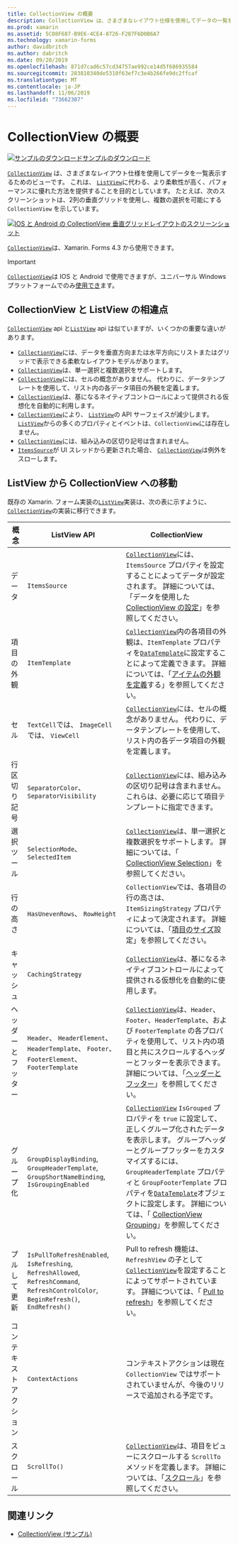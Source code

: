 ```yaml
---
title: CollectionView の概要
description: CollectionView は、さまざまなレイアウト仕様を使用してデータの一覧を表示するための、柔軟でパフォーマンスの高いビューです。
ms.prod: xamarin
ms.assetid: 5C08F687-B9E6-4CE4-8726-F287F6D0B6A7
ms.technology: xamarin-forms
author: davidbritch
ms.author: dabritch
ms.date: 09/20/2019
ms.openlocfilehash: 871d7cad6c57cd34757ae992ce14d5f686935584
ms.sourcegitcommit: 283810340de5310f63ef7c3e4b266fe9dc2ffcaf
ms.translationtype: MT
ms.contentlocale: ja-JP
ms.lasthandoff: 11/06/2019
ms.locfileid: "73662307"
---
```

# <a name="xamarinforms-collectionview-introduction"></a>CollectionView の概要

[![サンプルのダウンロード](~/media/shared/download.png)サンプルのダウンロード](https://docs.microsoft.com/samples/xamarin/xamarin-forms-samples/userinterface-collectionviewdemos/)

[`CollectionView`](xref:Xamarin.Forms.CollectionView) は、さまざまなレイアウト仕様を使用してデータを一覧表示するためのビューです。 これは、 [`ListView`](xref:Xamarin.Forms.ListView)に代わる、より柔軟性が高く、パフォーマンスに優れた方法を提供することを目的としています。 たとえば、次のスクリーンショットは、2列の垂直グリッドを使用し、複数の選択を可能にする `CollectionView` を示しています。

[![IOS と Android の CollectionView 垂直グリッドレイアウトのスクリーンショット](introduction-images/verticalgrid-multipleselection.png "複数選択の CollectionView 垂直グリッドレイアウト")](introduction-images/verticalgrid-multipleselection-large.png#lightbox "複数選択の CollectionView 垂直グリッドレイアウト")

[`CollectionView`](xref:Xamarin.Forms.CollectionView)は、Xamarin. Forms 4.3 から使用できます。

> [!IMPORTANT]
> [`CollectionView`](xref:Xamarin.Forms.CollectionView)は IOS と Android で使用できますが、ユニバーサル Windows プラットフォームでのみ[使用でき](https://gist.github.com/hartez/7d0edd4182dbc7de65cebc6c67f72e14)ます。

## <a name="collectionview-and-listview-differences"></a>CollectionView と ListView の相違点

[`CollectionView`](xref:Xamarin.Forms.CollectionView) api と[`ListView`](xref:Xamarin.Forms.ListView) api は似ていますが、いくつかの重要な違いがあります。

- [`CollectionView`](xref:Xamarin.Forms.CollectionView)には、データを垂直方向または水平方向にリストまたはグリッドで表示できる柔軟なレイアウトモデルがあります。
- [`CollectionView`](xref:Xamarin.Forms.CollectionView)は、単一選択と複数選択をサポートします。
- [`CollectionView`](xref:Xamarin.Forms.CollectionView)には、セルの概念がありません。 代わりに、データテンプレートを使用して、リスト内の各データ項目の外観を定義します。
- [`CollectionView`](xref:Xamarin.Forms.CollectionView)は、基になるネイティブコントロールによって提供される仮想化を自動的に利用します。
- [`CollectionView`](xref:Xamarin.Forms.CollectionView)により、 [`ListView`](xref:Xamarin.Forms.ListView)の API サーフェイスが減少します。 [`ListView`](xref:Xamarin.Forms.ListView)からの多くのプロパティとイベントは、`CollectionView`には存在しません。
- [`CollectionView`](xref:Xamarin.Forms.CollectionView)には、組み込みの区切り記号は含まれません。
- [`ItemsSource`](xref:Xamarin.Forms.ItemsView.ItemsSource)が UI スレッドから更新された場合、 [`CollectionView`](xref:Xamarin.Forms.CollectionView)は例外をスローします。

## <a name="move-from-listview-to-collectionview"></a>ListView から CollectionView への移動

既存の Xamarin. フォーム実装の[`ListView`](xref:Xamarin.Forms.ListView)実装は、次の表に示すように、 [`CollectionView`](xref:Xamarin.Forms.CollectionView)の実装に移行できます。

| 概念 | ListView API | CollectionView |
|---|---|---|
| データ | `ItemsSource` | [`CollectionView`](xref:Xamarin.Forms.CollectionView)には、`ItemsSource` プロパティを設定することによってデータが設定されます。 詳細については、「データを使用した[CollectionView の設定](populate-data.md#populate-a-collectionview-with-data)」を参照してください。 |
| 項目の外観 | `ItemTemplate` | [`CollectionView`](xref:Xamarin.Forms.CollectionView)内の各項目の外観は、`ItemTemplate` プロパティを[`DataTemplate`](xref:Xamarin.Forms.DataTemplate)に設定することによって定義できます。 詳細については、「[アイテムの外観を定義](populate-data.md#define-item-appearance)する」を参照してください。 |
| セル | `TextCell`では、 `ImageCell`では、 `ViewCell` | [`CollectionView`](xref:Xamarin.Forms.CollectionView)には、セルの概念がありません。 代わりに、データテンプレートを使用して、リスト内の各データ項目の外観を定義します。 |
| 行区切り記号 | `SeparatorColor`、 `SeparatorVisibility` | [`CollectionView`](xref:Xamarin.Forms.CollectionView)には、組み込みの区切り記号は含まれません。 これらは、必要に応じて項目テンプレートに指定できます。 |
| 選択ツール | `SelectionMode`、 `SelectedItem` | [`CollectionView`](xref:Xamarin.Forms.CollectionView)は、単一選択と複数選択をサポートします。 詳細については、「 [CollectionView Selection](selection.md)」を参照してください。 |
| 行の高さ | `HasUnevenRows`、 `RowHeight` | `CollectionView`では、各項目の行の高さは、`ItemSizingStrategy` プロパティによって決定されます。 詳細については、「[項目のサイズ](layout.md#item-sizing)設定」を参照してください。|
| キャッシュ | `CachingStrategy` | [`CollectionView`](xref:Xamarin.Forms.CollectionView)は、基になるネイティブコントロールによって提供される仮想化を自動的に使用します。 |
| ヘッダーとフッター | `Header`、 `HeaderElement`、 `HeaderTemplate`、 `Footer`、 `FooterElement`、 `FooterTemplate` | [`CollectionView`](xref:Xamarin.Forms.CollectionView)は、`Header`、`Footer`、`HeaderTemplate`、および `FooterTemplate` の各プロパティを使用して、リスト内の項目と共にスクロールするヘッダーとフッターを表示できます。 詳細については、「[ヘッダーとフッター](layout.md#headers-and-footers)」を参照してください。 |
| グループ化 | `GroupDisplayBinding`, `GroupHeaderTemplate`, `GroupShortNameBinding`, `IsGroupingEnabled` | [`CollectionView`](xref:Xamarin.Forms.CollectionView) `IsGrouped` プロパティを `true` に設定して、正しくグループ化されたデータを表示します。 グループヘッダーとグループフッターをカスタマイズするには、`GroupHeaderTemplate` プロパティと `GroupFooterTemplate` プロパティを[`DataTemplate`](xref:Xamarin.Forms.DataTemplate)オブジェクトに設定します。 詳細については、「 [CollectionView Grouping](grouping.md)」を参照してください。 |
| プルして更新 | `IsPullToRefreshEnabled`, `IsRefreshing`, `RefreshAllowed`, `RefreshCommand`, `RefreshControlColor`, `BeginRefresh()`, `EndRefresh()` | Pull to refresh 機能は、`RefreshView` の子として[`CollectionView`](xref:Xamarin.Forms.CollectionView)を設定することによってサポートされています。 詳細については、「 [Pull to refresh](populate-data.md#pull-to-refresh)」を参照してください。 |
| コンテキスト アクション | `ContextActions` | コンテキストアクションは現在 `CollectionView` ではサポートされていませんが、今後のリリースで追加される予定です。 |
| スクロール | `ScrollTo()` | [`CollectionView`](xref:Xamarin.Forms.CollectionView)は、項目をビューにスクロールする `ScrollTo` メソッドを定義します。 詳細については、「[スクロール](scrolling.md)」を参照してください。 |

## <a name="related-links"></a>関連リンク

- [CollectionView (サンプル)](https://docs.microsoft.com/samples/xamarin/xamarin-forms-samples/userinterface-collectionviewdemos/)
